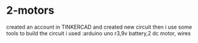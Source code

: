 # 2-motors
created  an account in TINKERCAD and created new circuit then i use some tools to build the circuit i used :arduino uno r3,9v battery,2 dc motor, wires
